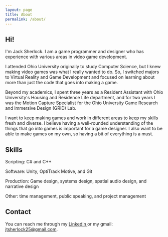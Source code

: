 ```yaml
---
layout: page
title: About
permalink: /about/
---
```

## Hi!

I'm Jack Sherlock. I am a game programmer and designer who has experience with various areas in video game development.

I attended Ohio University originally to study Computer Science, but I knew making video games was what I really wanted to do. So, I switched majors to Virtual Reality and Game Development and focused on learning about more than just the code that goes into making a game. 

Beyond my academics, I spent three years as a Resident Assistant with Ohio University's Housing and Residence Life department, and for two years I was the Motion Capture Specialist for the Ohio University Game Research and Immersive Design (GRID) Lab. 

I want to keep making games and work in different areas to keep my skills fresh and diverse. I believe having a well-rounded understanding of the things that go into games is important for a game designer. I also want to be able to make games on my own, so having a bit of everything is a must. 

## Skills

Scripting: C# and C++

Software: Unity, OptiTrack Motive, and Git

Production: Game design, systems design, spatial audio design, and narrative design

Other: time management, public speaking, and project management

## Contact

You can reach me through my <a href="https://www.linkedin.com/in/j-sherlock-m110/"> LinkedIn </a> or my gmail: jtsherlock25@gmail.com. 

